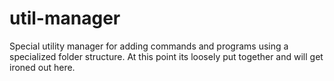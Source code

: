 # util-manager
Special utility manager for adding commands and programs using a specialized folder structure. At this point its loosely put together and will get ironed out here.
